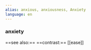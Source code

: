 ```yaml
---
alias: anxious, anxiousness, Anxiety
language: en
---
```

### anxiety
==see also:== 
==contrast:== [[ease]]